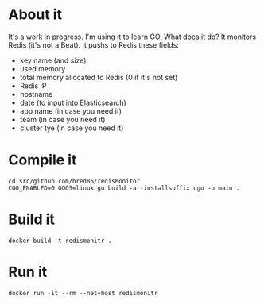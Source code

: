 # About it
It's a work in progress. I'm using it to learn GO.
What does it do?
It monitors Redis (it's not a Beat).
It pushs to Redis these fields:

* key name (and size)
* used memory
* total memory allocated to Redis (0 if it's not set)
* Redis IP
* hostname
* date (to input into Elasticsearch)
* app name (in case you need it)
* team (in case you need it)
* cluster tye (in case you need it)


# Compile it

```
cd src/github.com/bred86/redisMonitor
CGO_ENABLED=0 GOOS=linux go build -a -installsuffix cgo -o main .
```


# Build it

```
docker build -t redismonitr .
```


# Run it

```
docker run -it --rm --net=host redismonitr
```
